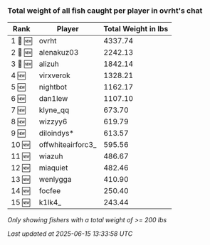 ### Total weight of all fish caught per player in ovrht's chat
| Rank | Player | Total Weight in lbs |
|------|--------|---------|
| 1 🥇 🆕 | ovrht | 4337.74 |
| 2 🥈 🆕 | alenakuz03 | 2242.13 |
| 3 🥉 🆕 | alizuh | 1842.14 |
| 4 🆕 | virxverok | 1328.21 |
| 5 🆕 | nightbot | 1162.17 |
| 6 🆕 | dan1lew | 1107.10 |
| 7 🆕 | klyne_qq | 673.70 |
| 8 🆕 | wizzyy6 | 619.79 |
| 9 🆕 | diloindys* | 613.57 |
| 10 🆕 | offwhiteairforc3_ | 595.56 |
| 11 🆕 | wiazuh | 486.67 |
| 12 🆕 | miaquiet | 482.46 |
| 13 🆕 | wenlygga | 410.90 |
| 14 🆕 | focfee | 250.40 |
| 15 🆕 | k1lk4_ | 243.44 |

_Only showing fishers with a total weight of >= 200 lbs_

_Last updated at 2025-06-15 13:33:58 UTC_